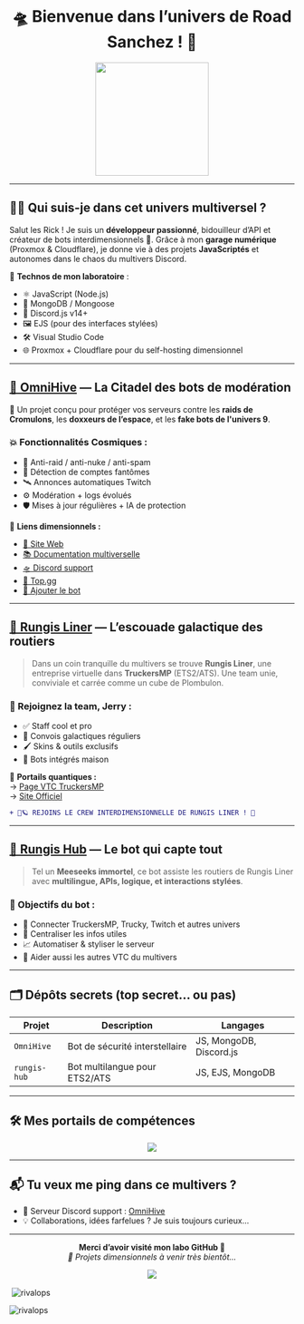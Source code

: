 <h1 align="center">🛸 Bienvenue dans l’univers de Road Sanchez ! 🧪</h1>
<p align="center">
  <img src="https://media.discordapp.net/attachments/1305593080669405254/1386683929620254822/fa504157d42b042f7fc8b7a39210f868.png?ex=685a998c&is=6859480c&hm=6fdb1e9feec0b131b0284e28ef4ef958291a17db1d448582ff135db3552ad872&=&format=webp&quality=lossless" width="200" />
</p>

---

## 👨‍🔬 Qui suis-je dans cet univers multiversel ?

Salut les Rick ! Je suis un **développeur passionné**, bidouilleur d’API et créateur de bots interdimensionnels 🤯. Grâce à mon **garage numérique** (Proxmox & Cloudflare), je donne vie à des projets **JavaScriptés** et autonomes dans le chaos du multivers Discord.

🧠 **Technos de mon laboratoire** :
- ⚛️ JavaScript (Node.js)
- 🧬 MongoDB / Mongoose
- 🤖 Discord.js v14+
- 🖼️ EJS (pour des interfaces stylées)
- 🛠️ Visual Studio Code
- 🌐 Proxmox + Cloudflare pour du self-hosting dimensionnel

---

## [🐝 OmniHive](https://omnihive.fr/) — La Citadel des bots de modération

🧪 Un projet conçu pour protéger vos serveurs contre les **raids de Cromulons**, les **doxxeurs de l’espace**, et les **fake bots de l'univers 9**.

### 💥 Fonctionnalités Cosmiques :
- 🚫 Anti-raid / anti-nuke / anti-spam
- 🧠 Détection de comptes fantômes
- 🛰️ Annonces automatiques Twitch
- ⚙️ Modération + logs évolués
- 🛡️ Mises à jour régulières + IA de protection

📡 **Liens dimensionnels :**  
- [👾 Site Web](https://omnihive.fr)  
- [📚 Documentation multiverselle](https://www.documentation.omnihive.fr/)  
- [🛸 Discord support](https://discord.gg/kzGvxDPWzH)  
- [🌌 Top.gg](https://top.gg/bot/1332829226101112882)  
- [🔗 Ajouter le bot](https://discord.com/application-directory/1332829226101112882)

---

## [🚚 Rungis Liner](https://rungisliner-vtc.site) — L’escouade galactique des routiers

> Dans un coin tranquille du multivers se trouve **Rungis Liner**, une entreprise virtuelle dans **TruckersMP** (ETS2/ATS). Une team unie, conviviale et carrée comme un cube de Plombulon.

### 🚛 Rejoignez la team, Jerry :
- ✅ Staff cool et pro
- 📅 Convois galactiques réguliers
- 🖌️ Skins & outils exclusifs
- 📡 Bots intégrés maison

🔗 **Portails quantiques :**  
→ [Page VTC TruckersMP](https://truckersmp.com/vtc/78887)  
→ [Site Officiel](https://rungisliner-vtc.site)

```diff
+ 🚚🪐 REJOINS LE CREW INTERDIMENSIONNELLE DE RUNGIS LINER ! 🚦
```

---

## [🤖 Rungis Hub](https://rungishub.rungisliner-vtc.site) — Le bot qui capte tout

> Tel un **Meeseeks immortel**, ce bot assiste les routiers de Rungis Liner avec **multilingue, APIs, logique, et interactions stylées**.

### 🎯 Objectifs du bot :
- 🔗 Connecter TruckersMP, Trucky, Twitch et autres univers
- 🧭 Centraliser les infos utiles
- 📈 Automatiser & styliser le serveur
- 🤝 Aider aussi les autres VTC du multivers

---

## 🗂️ Dépôts secrets (top secret... ou pas)

| Projet        | Description                                | Langages |
|---------------|--------------------------------------------|----------|
| `OmniHive`    | Bot de sécurité interstellaire             | JS, MongoDB, Discord.js |
| `rungis-hub`  | Bot multilangue pour ETS2/ATS              | JS, EJS, MongoDB |

---

## 🛠️ Mes portails de compétences

<p align="center">
  <img src="https://skillicons.dev/icons?i=js,nodejs,mongodb,discord,ejs,vscode,cloudflare" />
</p>

---

## 📬 Tu veux me ping dans ce multivers ?

- 🧪 Serveur Discord support : [OmniHive](https://discord.gg/kzGvxDPWzH)
- 💡 Collaborations, idées farfelues ? Je suis toujours curieux...

---

<p align="center">
  <b>Merci d’avoir visité mon labo GitHub 🧪</b><br/>
  <i>🚀 Projets dimensionnels à venir très bientôt...</i>
</p>
<p align="center">
  <img src="https://wallpaperaccess.com/full/5733834.jpg" />
</p>
<p>&nbsp;<img align="center" src="https://github-readme-stats.vercel.app/api?username=rivalops&show_icons=true&locale=en" alt="rivalops" /></p>

<p><img align="center" src="https://github-readme-streak-stats.herokuapp.com/?user=rivalops&" alt="rivalops" /></p>
